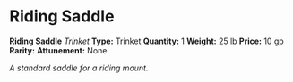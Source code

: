 # Riding Saddle

**Riding Saddle**
_Trinket_
**Type:** Trinket
**Quantity:** 1
**Weight:** 25 lb
**Price:** 10 gp
**Rarity:** 
**Attunement:** None

*A standard saddle for a riding mount.*